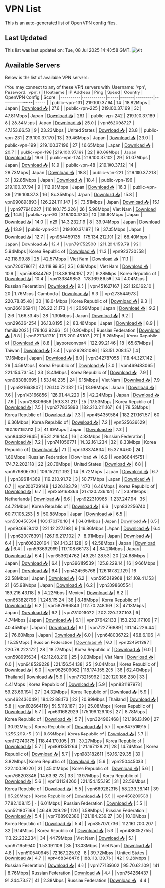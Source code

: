 # VPN List

This is an auto-generated list of Open VPN config files.

## Last Updated

This list was last updated on: Tue, 08 Jul 2025 14:40:58 GMT.
![Alt](https://repobeats.axiom.co/api/embed/186b98318ef1479477931607c1ad7d823f12451f.svg "Repobeats analytics image")

## Available Servers

Below is the list of available VPN servers:

(You may connect to any of these VPN servers with: Username: 'vpn', Password: 'vpn'.)
| Hostname | IP Address | Ping | Speed | Country | OpenVPN Config | Score |
|----------|------------|------|-------|---------|----------------| ----- |
| public-vpn-131 | 219.100.37.64 | 14 | 18.82Mbps | Japan | [Download 📥](./configs/server_0_JP.ovpn) | 27.6 |
| public-vpn-225 | 219.100.37.169 | 32 | 47.81Mbps | Japan | [Download 📥](./configs/server_1_JP.ovpn) | 26.1 |
| public-vpn-242 | 219.100.37.189 | 8 | 28.34Mbps | Japan | [Download 📥](./configs/server_2_JP.ovpn) | 25.0 |
| vpn862098727 | 47.153.66.53 | 9 | 23.23Mbps | United States | [Download 📥](./configs/server_3_US.ovpn) | 23.8 |
| public-vpn-231 | 219.100.37.170 | 13 | 39.46Mbps | Japan | [Download 📥](./configs/server_4_JP.ovpn) | 23.0 |
| public-vpn-199 | 219.100.37.196 | 27 | 46.65Mbps | Japan | [Download 📥](./configs/server_5_JP.ovpn) | 20.7 |
| public-vpn-186 | 219.100.37.163 | 22 | 80.69Mbps | Japan | [Download 📥](./configs/server_6_JP.ovpn) | 19.6 |
| public-vpn-124 | 219.100.37.102 | 29 | 51.07Mbps | Japan | [Download 📥](./configs/server_7_JP.ovpn) | 18.9 |
| public-vpn-48 | 219.100.37.12 | 14 | 28.73Mbps | Japan | [Download 📥](./configs/server_8_JP.ovpn) | 18.8 |
| public-vpn-221 | 219.100.37.218 | 31 | 32.85Mbps | Japan | [Download 📥](./configs/server_9_JP.ovpn) | 18.4 |
| public-vpn-196 | 219.100.37.194 | 9 | 112.93Mbps | Japan | [Download 📥](./configs/server_10_JP.ovpn) | 16.3 |
| public-vpn-39 | 219.100.37.3 | 16 | 84.35Mbps | Japan | [Download 📥](./configs/server_11_JP.ovpn) | 15.8 |
| vpn990898893 | 126.224.111.147 | 5 | 73.51Mbps | Japan | [Download 📥](./configs/server_12_JP.ovpn) | 15.1 |
| vpn977940227 | 116.100.175.226 | 26 | 5.98Mbps | Viet Nam | [Download 📥](./configs/server_13_VN.ovpn) | 14.8 |
| public-vpn-90 | 219.100.37.55 | 10 | 38.80Mbps | Japan | [Download 📥](./configs/server_14_JP.ovpn) | 14.0 |
| n26 | 14.3.232.119 | 8 | 39.94Mbps | Japan | [Download 📥](./configs/server_15_JP.ovpn) | 13.9 |
| public-vpn-241 | 219.100.37.187 | 19 | 37.35Mbps | Japan | [Download 📥](./configs/server_16_JP.ovpn) | 12.7 |
| vpn954459135 | 175.134.212.101 | 2 | 68.40Mbps | Japan | [Download 📥](./configs/server_17_JP.ovpn) | 12.4 |
| vpn781752500 | 211.204.153.78 | 33 | 5.94Mbps | Korea Republic of | [Download 📥](./configs/server_18_KR.ovpn) | 11.3 |
| vpn923730258 | 42.118.99.85 | 25 | 42.57Mbps | Viet Nam | [Download 📥](./configs/server_19_VN.ovpn) | 11.1 |
| vpn720078617 | 42.118.99.85 | 25 | 6.16Mbps | Viet Nam | [Download 📥](./configs/server_20_VN.ovpn) | 10.9 |
| vpn568844762 | 118.38.194.197 | 22 | 9.28Mbps | Korea Republic of | [Download 📥](./configs/server_21_KR.ovpn) | 10.4 |
| vpn133849853 | 178.169.86.59 | 74 | 4.04Mbps | Russian Federation | [Download 📥](./configs/server_22_RU.ovpn) | 9.5 |
| vpn451627167 | 221.120.162.10 | 20 | 1.76Mbps | Cambodia | [Download 📥](./configs/server_23_KH.ovpn) | 9.3 |
| vpn273544973 | 220.78.85.48 | 30 | 18.04Mbps | Korea Republic of | [Download 📥](./configs/server_24_KR.ovpn) | 9.3 |
| vpn266106941 | 126.22.21.173 | 4 | 20.99Mbps | Japan | [Download 📥](./configs/server_25_JP.ovpn) | 9.2 |
| 2i6 | 1.66.33.45 | 28 | 1.30Mbps | Japan | [Download 📥](./configs/server_26_JP.ovpn) | 9.2 |
| vpn296364254 | 36.13.8.195 | 2 | 83.46Mbps | Japan | [Download 📥](./configs/server_27_JP.ovpn) | 8.9 |
| familia2025 | 178.163.92.66 | 51 | 0.90Mbps | Russian Federation | [Download 📥](./configs/server_28_RU.ovpn) | 8.8 |
| vpn627341210 | 175.200.45.103 | 27 | 8.26Mbps | Korea Republic of | [Download 📥](./configs/server_29_KR.ovpn) | 8.8 |
| jayporeonvpn4 | 122.99.21.46 | 18 | 65.67Mbps | Taiwan | [Download 📥](./configs/server_30_TW.ovpn) | 8.4 |
| vpn262831086 | 153.151.208.157 | 4 | 17.16Mbps | Japan | [Download 📥](./configs/server_31_JP.ovpn) | 8.0 |
| vpn342787055 | 118.44.227.142 | 29 | 4.59Mbps | Korea Republic of | [Download 📥](./configs/server_32_KR.ovpn) | 8.0 |
| vpn469483065 | 221.154.73.154 | 33 | 8.41Mbps | Korea Republic of | [Download 📥](./configs/server_33_KR.ovpn) | 7.9 |
| vpn983080695 | 1.53.148.235 | 24 | 9.15Mbps | Viet Nam | [Download 📥](./configs/server_34_VN.ovpn) | 7.9 |
| vpn921663807 | 126.140.72.132 | 15 | 13.98Mbps | Japan | [Download 📥](./configs/server_35_JP.ovpn) | 7.6 |
| vpn143166856 | 126.91.44.220 | 5 | 42.24Mbps | Japan | [Download 📥](./configs/server_36_JP.ovpn) | 7.6 |
| vpn728806656 | 59.3.31.217 | 25 | 17.53Mbps | Korea Republic of | [Download 📥](./configs/server_37_KR.ovpn) | 7.5 |
| vpn277835893 | 182.210.211.167 | 64 | 78.53Mbps | Korea Republic of | [Download 📥](./configs/server_38_KR.ovpn) | 7.3 |
| vpn454359584 | 182.217.161.57 | 60 | 6.36Mbps | Korea Republic of | [Download 📥](./configs/server_39_KR.ovpn) | 7.2 |
| vpn525636629 | 182.167.187.112 | 5 | 41.89Mbps | Japan | [Download 📥](./configs/server_40_JP.ovpn) | 7.2 |
| vpn844829645 | 95.31.219.144 | 16 | 4.83Mbps | Russian Federation | [Download 📥](./configs/server_41_RU.ovpn) | 7.2 |
| vpn741056771 | 14.32.161.234 | 32 | 8.33Mbps | Korea Republic of | [Download 📥](./configs/server_42_KR.ovpn) | 7.1 |
| vpn538374834 | 95.37.64.60 | 24 | 1.60Mbps | Russian Federation | [Download 📥](./configs/server_43_RU.ovpn) | 6.9 |
| vpn866445751 | 174.72.202.118 | 22 | 20.76Mbps | United States | [Download 📥](./configs/server_44_US.ovpn) | 6.8 |
| vpn979806730 | 106.152.121.192 | 14 | 8.72Mbps | Japan | [Download 📥](./configs/server_45_JP.ovpn) | 6.7 |
| vpn396114369 | 119.230.91.72 | 3 | 50.77Mbps | Japan | [Download 📥](./configs/server_46_JP.ovpn) | 6.7 |
| vpn200729148 | 1.226.183.79 | 1470 | 6.46Mbps | Korea Republic of | [Download 📥](./configs/server_47_KR.ovpn) | 6.7 |
| vpn259168364 | 217.120.236.151 | 17 | 23.91Mbps | Netherlands | [Download 📥](./configs/server_48_NL.ovpn) | 6.6 |
| vpn922310965 | 1.237.247.94 | 35 | 44.72Mbps | Korea Republic of | [Download 📥](./configs/server_49_KR.ovpn) | 6.6 |
| vpn832256740 | 60.77.105.253 | 5 | 50.88Mbps | Japan | [Download 📥](./configs/server_50_JP.ovpn) | 6.5 |
| vpn538458594 | 183.176.178.18 | 4 | 64.81Mbps | Japan | [Download 📥](./configs/server_51_JP.ovpn) | 6.5 |
| vpn946959412 | 221.12.227.198 | 9 | 16.86Mbps | Japan | [Download 📥](./configs/server_52_JP.ovpn) | 6.4 |
| vpn620076391 | 126.116.217.102 | 7 | 8.91Mbps | Japan | [Download 📥](./configs/server_53_JP.ovpn) | 6.4 |
| vpn606320164 | 124.143.21.128 | 9 | 42.58Mbps | Japan | [Download 📥](./configs/server_54_JP.ovpn) | 6.4 |
| vpn593692999 | 117.108.66.173 | 4 | 84.20Mbps | Japan | [Download 📥](./configs/server_55_JP.ovpn) | 6.4 |
| vpn653624762 | 49.251.28.53 | 20 | 24.68Mbps | Japan | [Download 📥](./configs/server_56_JP.ovpn) | 6.4 |
| vpn396119539 | 125.8.229.14 | 16 | 9.66Mbps | Japan | [Download 📥](./configs/server_57_JP.ovpn) | 6.4 |
| vpn424565768 | 126.187.82.129 | 16 | 22.58Mbps | Japan | [Download 📥](./configs/server_58_JP.ovpn) | 6.2 |
| vpn595249968 | 121.109.41.153 | 21 | 65.98Mbps | Japan | [Download 📥](./configs/server_59_JP.ovpn) | 6.2 |
| vpn309860554 | 189.216.43.118 | 5 | 4.22Mbps | Mexico | [Download 📥](./configs/server_60_MX.ovpn) | 6.2 |
| vpn653828796 | 1.245.115.24 | 38 | 8.48Mbps | Korea Republic of | [Download 📥](./configs/server_61_KR.ovpn) | 6.2 |
| vpn587996843 | 112.70.248.169 | 3 | 47.13Mbps | Japan | [Download 📥](./configs/server_62_JP.ovpn) | 6.2 |
| vpn731005072 | 202.220.237.103 | 6 | 4.74Mbps | Japan | [Download 📥](./configs/server_63_JP.ovpn) | 6.1 |
| vpn376421133 | 153.232.117.109 | 7 | 40.45Mbps | Japan | [Download 📥](./configs/server_64_JP.ovpn) | 6.1 |
| vpn722776889 | 131.147.226.44 | 2 | 76.60Mbps | Japan | [Download 📥](./configs/server_65_JP.ovpn) | 6.0 |
| vpn648036722 | 46.8.6.106 | 4 | 15.25Mbps | Russian Federation | [Download 📥](./configs/server_66_RU.ovpn) | 6.0 |
| vpn224501387 | 220.78.222.172 | 28 | 18.27Mbps | Korea Republic of | [Download 📥](./configs/server_67_KR.ovpn) | 6.0 |
| vpn598995634 | 42.112.68.219 | 25 | 9.03Mbps | Viet Nam | [Download 📥](./configs/server_68_VN.ovpn) | 6.0 |
| vpn948529228 | 221.156.54.138 | 25 | 9.04Mbps | Korea Republic of | [Download 📥](./configs/server_69_KR.ovpn) | 6.0 |
| vpn962509062 | 118.174.155.205 | 36 | 62.40Mbps | Thailand | [Download 📥](./configs/server_70_TH.ovpn) | 5.9 |
| vpn773215992 | 220.120.186.230 | 33 | 4.41Mbps | Korea Republic of | [Download 📥](./configs/server_71_KR.ovpn) | 5.9 |
| vpn831197973 | 59.23.69.194 | 27 | 24.32Mbps | Korea Republic of | [Download 📥](./configs/server_72_KR.ovpn) | 5.9 |
| vpn462436049 | 184.22.88.173 | 22 | 20.99Mbps | Thailand | [Download 📥](./configs/server_73_TH.ovpn) | 5.8 |
| vpn602664119 | 59.5.119.187 | 29 | 25.08Mbps | Korea Republic of | [Download 📥](./configs/server_74_KR.ovpn) | 5.7 |
| vpn631682929 | 175.199.129.108 | 27 | 8.78Mbps | Korea Republic of | [Download 📥](./configs/server_75_KR.ovpn) | 5.7 |
| vpn324962468 | 121.186.13.190 | 27 | 30.92Mbps | Korea Republic of | [Download 📥](./configs/server_76_KR.ovpn) | 5.7 |
| vpn847516915 | 1.255.209.45 | 31 | 8.69Mbps | Korea Republic of | [Download 📥](./configs/server_77_KR.ovpn) | 5.7 |
| vpn172740875 | 118.44.170.105 | 31 | 39.27Mbps | Korea Republic of | [Download 📥](./configs/server_78_KR.ovpn) | 5.7 |
| vpn891351264 | 121.167.128.21 | 28 | 14.74Mbps | Korea Republic of | [Download 📥](./configs/server_79_KR.ovpn) | 5.7 |
| vpn983182611 | 59.16.129.35 | 30 | 3.82Mbps | Korea Republic of | [Download 📥](./configs/server_80_KR.ovpn) | 5.6 |
| vpn250445033 | 222.100.90.20 | 31 | 45.01Mbps | Korea Republic of | [Download 📥](./configs/server_81_KR.ovpn) | 5.6 |
| vpn768203346 | 14.63.92.73 | 33 | 13.97Mbps | Korea Republic of | [Download 📥](./configs/server_82_KR.ovpn) | 5.6 |
| vpn131134260 | 221.154.155.195 | 31 | 22.56Mbps | Korea Republic of | [Download 📥](./configs/server_83_KR.ovpn) | 5.5 |
| vpn669282315 | 58.239.28.141 | 39 | 85.28Mbps | Korea Republic of | [Download 📥](./configs/server_84_KR.ovpn) | 5.5 |
| vpn458206538 | 77.82.108.115 | - | 6.01Mbps | Russian Federation | [Download 📥](./configs/server_85_RU.ovpn) | 5.5 |
| vpn521807668 | 46.48.209.29 | 120 | 6.58Mbps | Russian Federation | [Download 📥](./configs/server_86_RU.ovpn) | 5.4 |
| vpn768902380 | 121.184.239.27 | 30 | 10.10Mbps | Korea Republic of | [Download 📥](./configs/server_87_KR.ovpn) | 5.4 |
| vpn857070736 | 112.161.200.207 | 32 | 9.14Mbps | Korea Republic of | [Download 📥](./configs/server_88_KR.ovpn) | 5.3 |
| vpn486052755 | 113.22.232.234 | 34 | 44.79Mbps | Viet Nam | [Download 📥](./configs/server_89_VN.ovpn) | 5.1 |
| vpn971959940 | 1.53.191.109 | 35 | 13.33Mbps | Viet Nam | [Download 📥](./configs/server_90_VN.ovpn) | 4.8 |
| vpn510540945 | 72.167.225.92 | 8 | 39.72Mbps | United States | [Download 📥](./configs/server_91_US.ovpn) | 4.7 |
| vpn468348476 | 188.113.139.76 | 142 | 9.26Mbps | Russian Federation | [Download 📥](./configs/server_92_RU.ovpn) | 4.6 |
| vpn177135602 | 95.70.62.109 | 141 | 8.76Mbps | Russian Federation | [Download 📥](./configs/server_93_RU.ovpn) | 4.4 |
| vpn754264437 | 91.244.73.87 | 41 | 2.38Mbps | Russian Federation | [Download 📥](./configs/server_94_RU.ovpn) | 4.4 |
